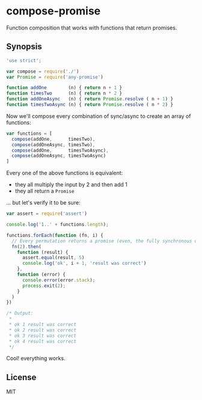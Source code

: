 # compose-promise

Function composition that works with functions that return promises.

## Synopsis

```js
'use strict';

var compose = require('./')
var Promise = require('any-promise')

function addOne        (n) { return n + 1 }
function timesTwo      (n) { return n * 2 }
function addOneAsync   (n) { return Promise.resolve ( n + 1) }
function timesTwoAsync (n) { return Promise.resolve ( n * 2) }
```

Now we'll compose every combination of sync/async to create an array of functions:

```js
var functions = [
  compose(addOne,      timesTwo),
  compose(addOneAsync, timesTwo),
  compose(addOne,      timesTwoAsync),
  compose(addOneAsync, timesTwoAsync)
]
```

Every one of the above functions is equivalent:
 - they all multiply the input by 2 and then add 1
 - they all return a `Promise`

... but let's verify it to be sure:

```js
var assert = require('assert')

console.log('1..' + functions.length);

functions.forEach(function (fn, i) {
  // Every permutation returns a promise (even, the fully synchronous one)
  fn(2).then(
    function (result) {
      assert.equal(result, 5)
      console.log('ok', i + 1, 'result was correct')
    },
    function (error) {
      console.error(error.stack);
      process.exit(2);
    }
  )
})

/* Output:
 *
 * ok 1 result was correct
 * ok 2 result was correct
 * ok 3 result was correct
 * ok 4 result was correct
 */
```

Cool! everything works.

## License

MIT
